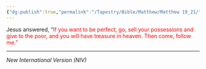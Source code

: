 ```yaml
---
{"dg-publish":true,"permalink":"/Tapestry/Bible/Matthew/Matthew 19_21/","title":"Matthew 19:21","hide":true,"tags":["bible-verse","bible-verse"],"dgHomeLink":true,"dgShowLocalGraph":true,"dgEnableSearch":true}
---
```



Jesus answered, “<font color="#ff0000">If you want to be perfect, go, sell your possessions and give to the poor, and you will have treasure in heaven. Then come, follow me.”</font>




---
*New International Version (NIV)*